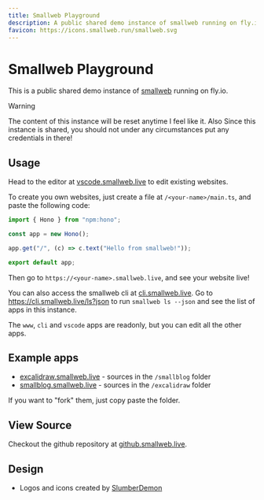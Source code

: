 ```yaml
---
title: Smallweb Playground
description: A public shared demo instance of smallweb running on fly.io.
favicon: https://icons.smallweb.run/smallweb.svg
---
```


# Smallweb Playground

This is a public shared demo instance of [smallweb](https://smallweb.run)
running on fly.io.

> [!WARNING]
> The content of this instance will be reset anytime I feel like it. Also Since
> this instance is shared, you should not under any circumstances put any
> credentials in there!

## Usage

Head to the editor at [vscode.smallweb.live](https://vscode.smallweb.live) to
edit existing websites.

To create you own websites, just create a file at `/<your-name>/main.ts`, and
paste the following code:

```ts
import { Hono } from "npm:hono";

const app = new Hono();

app.get("/", (c) => c.text("Hello from smallweb!"));

export default app;
```

Then go to `https://<your-name>.smallweb.live`, and see your website live!

You can also access the smallweb cli at
[cli.smallweb.live](https://cli.smallweb.live). Go to
<https://cli.smallweb.live/ls?json> to run `smallweb ls --json` and see the list
of apps in this instance.

The `www`, `cli` and `vscode` apps are readonly, but you can edit all the other
apps.

## Example apps

- [excalidraw.smallweb.live](https://excalidraw.smallweb.live) - sources in the
  `/smallblog` folder
- [smallblog.smallweb.live](https://smallblog.smallweb.live) - sources in the
  `/excalidraw` folder

If you want to "fork" them, just copy paste the folder.

## View Source

Checkout the github repository at
[github.smallweb.live](https://github.smallweb.live).

## Design

- Logos and icons created by [SlumberDemon](https://new.sofa.sh)
